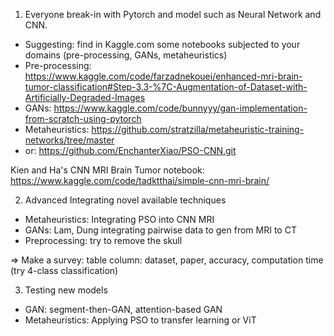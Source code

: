 1) Everyone break-in with Pytorch and model such as Neural Network and CNN.
- Suggesting: find in Kaggle.com some notebooks subjected to your domains (pre-processing, GANs, metaheuristics)
- Pre-processing: https://www.kaggle.com/code/farzadnekouei/enhanced-mri-brain-tumor-classification#Step-3.3-%7C-Augmentation-of-Dataset-with-Artificially-Degraded-Images
- GANs: https://www.kaggle.com/code/bunnyyy/gan-implementation-from-scratch-using-pytorch
- Metaheuristics: https://github.com/stratzilla/metaheuristic-training-networks/tree/master
- or: https://github.com/EnchanterXiao/PSO-CNN.git

Kien and Ha's CNN MRI Brain Tumor notebook: https://www.kaggle.com/code/tadktthai/simple-cnn-mri-brain/

2) Advanced Integrating novel available techniques
- Metaheuristics: Integrating PSO into CNN MRI
- GANs: Lam, Dung integrating pairwise data to gen from MRI to CT
- Preprocessing: try to remove the skull

=> Make a survey: table column: dataset, paper, accuracy, computation time (try 4-class classification)

3) Testing new models
- GAN: segment-then-GAN, attention-based GAN
- Metaheuristics: Applying PSO to transfer learning or ViT
